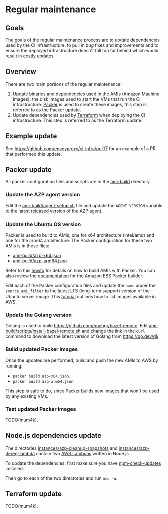 # Regular maintenance

## Goals

The goals of the regular maintenance process are to update dependencies used by
the CI infrastructure, to pull in bug fixes and improvements and to ensure the
deployed infrastructure doesn't fall too far behind which would result in costly
updates.

## Overview

There are two main portions of the regular maintenance:

1. Update binaries and dependencies used in the AMIs (Amazon Machine Images),
   the disk images used to start the VMs that run the CI infrastructure.
   [Packer](https://www.packer.io/)
   is used to create these images, this step is referred to as the Packer update.
1. Update dependencies used by [Terraform](https://www.terraform.io/) when
   deploying the CI infrastructure. This step is referred to as the Terraform
   update.

## Example update

See https://github.com/envoyproxy/ci-infra/pull/7 for an example of a PR that
performed this update.

## Packer update

All packer configuration files and scripts are in the [ami-build](ami-build/)
directory.

### Update the AZP agent version

Edit the [ami-build/agent-setup.sh](ami-build/agent-setup.sh) file and update
the `AGENT_VERSION` variable to the [latest released
version](https://github.com/microsoft/azure-pipelines-agent/releases) of the AZP
agent.

### Update the Ubuntu OS version

Packer is used to build to AMIs, one for x64 architecture (intel/amd) and one
for the arm64 architecture. The Packer configuration for these two AMIs is in
these files:

- [ami-build/azp-x64.json](ami-build/azp-x64.json)
- [ami-build/azp-arm64.json](ami-build/azp-arm64.json)

Refer to this
[howto](https://learn.hashicorp.com/tutorials/packer/aws-get-started-build-image?in=packer/aws-get-started)
for details on how to build AMIs with Packer. You can also review the
[documentation](https://www.packer.io/plugins/builders/amazon/ebs) for the
Amazon EBS Packer builder.

Edit each of the Packer configuration files and update the `name` under the
`source_ami_filter` to the latest LTS (long-term support) version of the Ubuntu
server image. This
[tutorial](https://ubuntu.com/tutorials/search-and-launch-ubuntu-22-04-in-aws-using-cli#2-search-for-the-right-ami)
outlines how to list images available in AWS.

### Update the Golang version

Golang is used to build https://github.com/buchgr/bazel-remote. Edit
[ami-build/scripts/install-bazel-remote.sh](ami-build/scripts/install-bazel-remote.sh)
and change the link in the `curl` command to download the latest version of
Golang from https://go.dev/dl/.

### Build updated Packer images

Once the updates are performed, build and push the new AMIs to AWS by running:

- `packer build azp-x64.json`.
- `packer build azp-arm64.json`.

This step is safe to do, since Packer builds new images that won't be used by
any existing VMs.

### Test updated Packer images

TODO(mum4k).

## Node.js dependencies update

The directories
[instances/azp-cleanup-snapshots](instances/azp-cleanup-snapshots) and
[instances/azp-dereg-lambda](instances/azp-dereg-lambda) contain two [AWS
Lambdas](https://docs.aws.amazon.com/lambda/latest/dg/welcome.html) written in
Node.js.

To update the dependencies, first make sure you have
[npm-check-updates](https://www.npmjs.com/package/npm-check-updates) installed.

Then go to each of the two directories and run `ncu -u`.

## Terraform update

TODO(mum4k).
